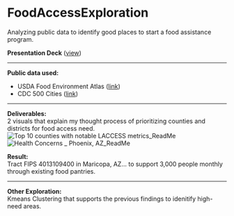 # FoodAccessExploration
Analyzing public data to identify good places to start a food assistance program. <br>

**Presentation Deck** ([view](https://docs.google.com/presentation/d/1P1uYKNmZDFammItZo-DDX2oGPH7vhcBe6CV2DFjHGVo/edit#slide=id.g32b36873436_0_30)) <br>
______________________________________________________________________________
**Public data used:**  <br/>
- USDA Food Environment Atlas ([link](https://www.ers.usda.gov/data-products/food-environment-atlas/data-access-and-documentation-downloads))
- CDC 500 Cities ([link](https://chronicdata.cdc.gov/500-Cities-Places/500-Cities-Census-Tract-level-Data-GIS-Friendly-Fo/k86t-wghb/about_data))
______________________________________________________________________________
**Deliverables:**  <br/>
2 visuals that explain my thought process of prioritizing counties and districts for food access need. <br>
![Top 10 counties with notable LACCESS metrics_ReadMe](https://github.com/user-attachments/assets/056d75a8-c1ff-46b4-b406-944cae09cf70)
![Health Concerns _ Phoenix, AZ_ReadMe](https://github.com/user-attachments/assets/b9513c4a-dffa-4b86-8f14-e4f712fd36f3)

**Result:** <br/>
Tract FIPS 4013109400 in Maricopa, AZ... to support 3,000 people monthly through existing food pantries.
______________________________________________________________________________
**Other Exploration:**  <br/>
Kmeans Clustering that supports the previous findings to idenitify high-need areas.
